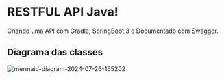<h1>RESTFUL API Java!</h1>
Criando uma API com Gradle, SpringBoot 3 e Documentado com Swagger.

## Diagrama das classes

![mermaid-diagram-2024-07-26-165202](https://github.com/user-attachments/assets/5b729ace-7cec-4bfc-8d5a-2d6e5ab46f58)

